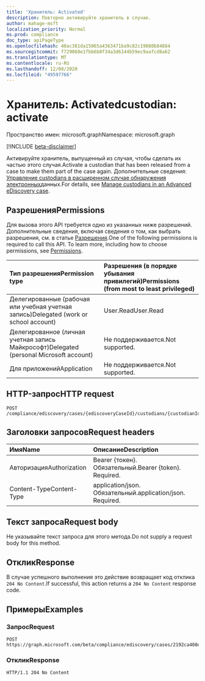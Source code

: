 ```yaml
---
title: 'Хранитель: Activated'
description: Повторно активируйте хранитель в случае.
author: mahage-msft
localization_priority: Normal
ms.prod: compliance
doc_type: apiPageType
ms.openlocfilehash: 40ac381da15065a4363471ba9c82c19080b84884
ms.sourcegitcommit: f729068e1fbb6b0f34a3d6144b59ec9aafcd8a62
ms.translationtype: MT
ms.contentlocale: ru-RU
ms.lasthandoff: 12/08/2020
ms.locfileid: "49597766"
---
```

# <a name="custodian-activate"></a><span data-ttu-id="75504-103">Хранитель: Activated</span><span class="sxs-lookup"><span data-stu-id="75504-103">custodian: activate</span></span>

<span data-ttu-id="75504-104">Пространство имен: microsoft.graph</span><span class="sxs-lookup"><span data-stu-id="75504-104">Namespace: microsoft.graph</span></span>

[!INCLUDE [beta-disclaimer](../../includes/beta-disclaimer.md)]

<span data-ttu-id="75504-105">Активируйте хранитель, выпущенный из случая, чтобы сделать их частью этого случая.</span><span class="sxs-lookup"><span data-stu-id="75504-105">Activate a custodian that has been released from a case to make them part of the case again.</span></span> <span data-ttu-id="75504-106">Дополнительные сведения: [Управление custodians в расширенном случае обнаружения электронных](/microsoft-365/compliance/manage-new-custodians#re-activate-custodian)данных.</span><span class="sxs-lookup"><span data-stu-id="75504-106">For details, see [Manage custodians in an Advanced eDiscovery case](/microsoft-365/compliance/manage-new-custodians#re-activate-custodian).</span></span>

## <a name="permissions"></a><span data-ttu-id="75504-107">Разрешения</span><span class="sxs-lookup"><span data-stu-id="75504-107">Permissions</span></span>

<span data-ttu-id="75504-p102">Для вызова этого API требуется одно из указанных ниже разрешений. Дополнительные сведения, включая сведения о том, как выбрать разрешения, см. в статье [Разрешения](/graph/permissions-reference).</span><span class="sxs-lookup"><span data-stu-id="75504-p102">One of the following permissions is required to call this API. To learn more, including how to choose permissions, see [Permissions](/graph/permissions-reference).</span></span>

|<span data-ttu-id="75504-110">Тип разрешения</span><span class="sxs-lookup"><span data-stu-id="75504-110">Permission type</span></span>|<span data-ttu-id="75504-111">Разрешения (в порядке убывания привилегий)</span><span class="sxs-lookup"><span data-stu-id="75504-111">Permissions (from most to least privileged)</span></span>|
|:---|:---|
|<span data-ttu-id="75504-112">Делегированные (рабочая или учебная учетная запись)</span><span class="sxs-lookup"><span data-stu-id="75504-112">Delegated (work or school account)</span></span>|<span data-ttu-id="75504-113">User.Read</span><span class="sxs-lookup"><span data-stu-id="75504-113">User.Read</span></span>|
|<span data-ttu-id="75504-114">Делегированное (личная учетная запись Майкрософт)</span><span class="sxs-lookup"><span data-stu-id="75504-114">Delegated (personal Microsoft account)</span></span>|<span data-ttu-id="75504-115">Не поддерживается.</span><span class="sxs-lookup"><span data-stu-id="75504-115">Not supported.</span></span>|
|<span data-ttu-id="75504-116">Для приложений</span><span class="sxs-lookup"><span data-stu-id="75504-116">Application</span></span>|<span data-ttu-id="75504-117">Не поддерживается.</span><span class="sxs-lookup"><span data-stu-id="75504-117">Not supported.</span></span>|

## <a name="http-request"></a><span data-ttu-id="75504-118">HTTP-запрос</span><span class="sxs-lookup"><span data-stu-id="75504-118">HTTP request</span></span>

<!-- {
  "blockType": "ignored"
}
-->

``` http
POST /compliance/ediscovery/cases/{ediscoveryCaseId}/custodians/{custodianId}/activate
```

## <a name="request-headers"></a><span data-ttu-id="75504-119">Заголовки запросов</span><span class="sxs-lookup"><span data-stu-id="75504-119">Request headers</span></span>

|<span data-ttu-id="75504-120">Имя</span><span class="sxs-lookup"><span data-stu-id="75504-120">Name</span></span>|<span data-ttu-id="75504-121">Описание</span><span class="sxs-lookup"><span data-stu-id="75504-121">Description</span></span>|
|:---|:---|
|<span data-ttu-id="75504-122">Авторизация</span><span class="sxs-lookup"><span data-stu-id="75504-122">Authorization</span></span>|<span data-ttu-id="75504-p103">Bearer {токен}. Обязательный.</span><span class="sxs-lookup"><span data-stu-id="75504-p103">Bearer {token}. Required.</span></span>|
|<span data-ttu-id="75504-125">Content-Type</span><span class="sxs-lookup"><span data-stu-id="75504-125">Content-Type</span></span>|<span data-ttu-id="75504-p104">application/json. Обязательный.</span><span class="sxs-lookup"><span data-stu-id="75504-p104">application/json. Required.</span></span>|

## <a name="request-body"></a><span data-ttu-id="75504-128">Текст запроса</span><span class="sxs-lookup"><span data-stu-id="75504-128">Request body</span></span>

<span data-ttu-id="75504-129">Не указывайте текст запроса для этого метода.</span><span class="sxs-lookup"><span data-stu-id="75504-129">Do not supply a request body for this method.</span></span>

## <a name="response"></a><span data-ttu-id="75504-130">Отклик</span><span class="sxs-lookup"><span data-stu-id="75504-130">Response</span></span>

<span data-ttu-id="75504-131">В случае успешного выполнения это действие возвращает код отклика `204 No Content`.</span><span class="sxs-lookup"><span data-stu-id="75504-131">If successful, this action returns a `204 No Content` response code.</span></span>

## <a name="examples"></a><span data-ttu-id="75504-132">Примеры</span><span class="sxs-lookup"><span data-stu-id="75504-132">Examples</span></span>

### <a name="request"></a><span data-ttu-id="75504-133">Запрос</span><span class="sxs-lookup"><span data-stu-id="75504-133">Request</span></span>

<!-- {
  "blockType": "request",
  "name": "custodian_activate"
}
-->

``` http
POST https://graph.microsoft.com/beta/compliance/ediscovery/cases/2192ca408ea2410eba3bec8ae873be6b/custodians/45454331323337443946343043464239/activate
```

### <a name="response"></a><span data-ttu-id="75504-134">Отклик</span><span class="sxs-lookup"><span data-stu-id="75504-134">Response</span></span>

<!-- {
  "blockType": "response",
  "truncated": true
}
-->

``` http
HTTP/1.1 204 No Content
```
